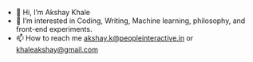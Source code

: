 - 👋 Hi, I’m Akshay Khale
- 👀 I’m interested in Coding, Writing, Machine learning, philosophy, and front-end experiments.
- 📫 How to reach me akshay.k@peopleinteractive.in or khaleakshay@gmail.com

